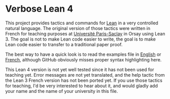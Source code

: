 # Verbose Lean 4

This project provides tactics and commands for
[Lean](https://leanprover-community.github.io/) in a very controlled
natural language. The original version of those tactics were written in
French for teaching purposes at 
[Université Paris-Saclay](https://www.universite-paris-saclay.fr/) in
Orsay using Lean 3. The goal is not to make Lean code easier to write, the goal is to
make Lean code easier to transfer to a traditional paper proof.

The best way to have a quick look is to read the examples file
in [English](https://github.com/PatrickMassot/verbose-lean4/blob/master/Verbose/English/Examples.lean) or 
[French](https://github.com/PatrickMassot/verbose-lean4/blob/master/Verbose/French/Examples.lean),
although GitHub obviously misses proper syntax highlighting here.

This Lean 4 version is not yet well tested since it has not been used for teaching yet. Error messages are not yet translated, and the help tactic from the Lean 3 French version has not been ported yet. 
If you use those tactics for teaching, I'd be very interested to hear about it, and would gladly add your name and the name of your university in this file.
